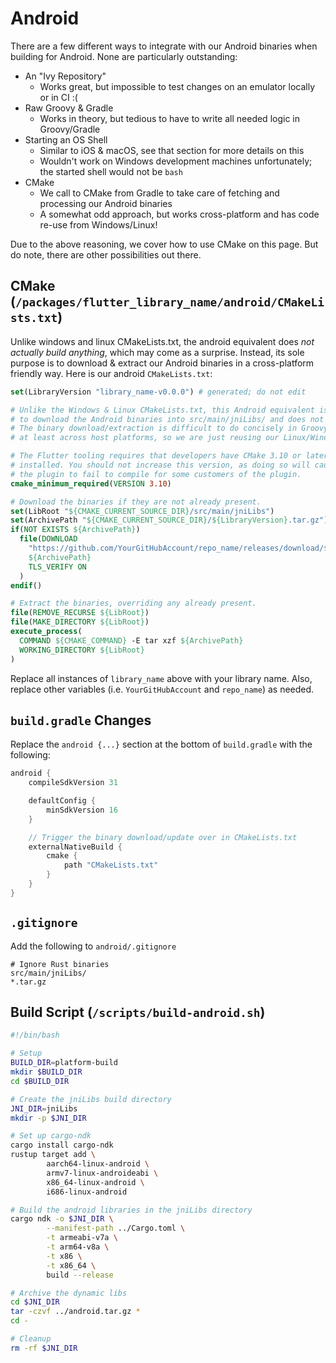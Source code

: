 # Android

There are a few different ways to integrate with our Android binaries when building for Android. None are particularly outstanding:

- An "Ivy Repository"
  - Works great, but impossible to test changes on an emulator locally or in CI :(
- Raw Groovy & Gradle
  - Works in theory, but tedious to have to write all needed logic in Groovy/Gradle
- Starting an OS Shell
  - Similar to iOS & macOS, see that section for more details on this
  - Wouldn't work on Windows development machines unfortunately; the started shell would not be `bash`
- CMake
  - We call to CMake from Gradle to take care of fetching and processing our Android binaries
  - A somewhat odd approach, but works cross-platform and has code re-use from Windows/Linux!

Due to the above reasoning, we cover how to use CMake on this page. But do note, there are other possibilities out there.

## CMake (`/packages/flutter_library_name/android/CMakeLists.txt`)

Unlike windows and linux CMakeLists.txt, the android equivalent does
_not actually build anything_, which may come as a surprise.
Instead, its sole purpose is to download & extract our Android binaries
in a cross-platform friendly way. Here is our android `CMakeLists.txt`:

```cmake
set(LibraryVersion "library_name-v0.0.0") # generated; do not edit

# Unlike the Windows & Linux CMakeLists.txt, this Android equivalent is just here
# to download the Android binaries into src/main/jniLibs/ and does not build anything.
# The binary download/extraction is difficult to do concisely in Groovy/Gradle,
# at least across host platforms, so we are just reusing our Linux/Windows logic.

# The Flutter tooling requires that developers have CMake 3.10 or later
# installed. You should not increase this version, as doing so will cause
# the plugin to fail to compile for some customers of the plugin.
cmake_minimum_required(VERSION 3.10)

# Download the binaries if they are not already present.
set(LibRoot "${CMAKE_CURRENT_SOURCE_DIR}/src/main/jniLibs")
set(ArchivePath "${CMAKE_CURRENT_SOURCE_DIR}/${LibraryVersion}.tar.gz")
if(NOT EXISTS ${ArchivePath})
  file(DOWNLOAD
    "https://github.com/YourGitHubAccount/repo_name/releases/download/${LibraryVersion}/android.tar.gz"
    ${ArchivePath}
    TLS_VERIFY ON
  )
endif()

# Extract the binaries, overriding any already present.
file(REMOVE_RECURSE ${LibRoot})
file(MAKE_DIRECTORY ${LibRoot})
execute_process(
  COMMAND ${CMAKE_COMMAND} -E tar xzf ${ArchivePath}
  WORKING_DIRECTORY ${LibRoot}
)
```

Replace all instances of `library_name` above with your library name.
Also, replace other variables (i.e. `YourGitHubAccount` and `repo_name`) as needed.

## `build.gradle` Changes

Replace the `android {...}` section at the bottom of `build.gradle` with the following:

```gradle
android {
    compileSdkVersion 31

    defaultConfig {
        minSdkVersion 16
    }

    // Trigger the binary download/update over in CMakeLists.txt
    externalNativeBuild {
        cmake {
            path "CMakeLists.txt"
        }
    }
}
```

## `.gitignore`

Add the following to `android/.gitignore`

```gitignore
# Ignore Rust binaries
src/main/jniLibs/
*.tar.gz
```

## Build Script (`/scripts/build-android.sh`)

```bash
#!/bin/bash

# Setup
BUILD_DIR=platform-build
mkdir $BUILD_DIR
cd $BUILD_DIR

# Create the jniLibs build directory
JNI_DIR=jniLibs
mkdir -p $JNI_DIR

# Set up cargo-ndk
cargo install cargo-ndk
rustup target add \
        aarch64-linux-android \
        armv7-linux-androideabi \
        x86_64-linux-android \
        i686-linux-android

# Build the android libraries in the jniLibs directory
cargo ndk -o $JNI_DIR \
        --manifest-path ../Cargo.toml \
        -t armeabi-v7a \
        -t arm64-v8a \
        -t x86 \
        -t x86_64 \
        build --release

# Archive the dynamic libs
cd $JNI_DIR
tar -czvf ../android.tar.gz *
cd -

# Cleanup
rm -rf $JNI_DIR
```

